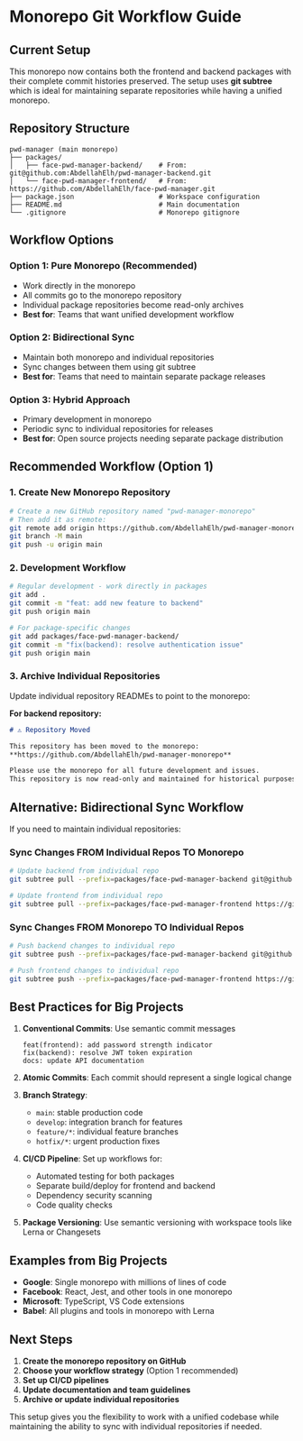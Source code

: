 # Monorepo Git Workflow Guide

## Current Setup

This monorepo now contains both the frontend and backend packages with their complete commit histories preserved. The setup uses **git subtree** which is ideal for maintaining separate repositories while having a unified monorepo.

## Repository Structure

```
pwd-manager (main monorepo)
├── packages/
│   ├── face-pwd-manager-backend/    # From: git@github.com:AbdellahElh/pwd-manager-backend.git
│   └── face-pwd-manager-frontend/   # From: https://github.com/AbdellahElh/face-pwd-manager.git
├── package.json                     # Workspace configuration
├── README.md                        # Main documentation
└── .gitignore                       # Monorepo gitignore
```

## Workflow Options

### Option 1: Pure Monorepo (Recommended)
- Work directly in the monorepo
- All commits go to the monorepo repository
- Individual package repositories become read-only archives
- **Best for**: Teams that want unified development workflow

### Option 2: Bidirectional Sync
- Maintain both monorepo and individual repositories
- Sync changes between them using git subtree
- **Best for**: Teams that need to maintain separate package releases

### Option 3: Hybrid Approach
- Primary development in monorepo
- Periodic sync to individual repositories for releases
- **Best for**: Open source projects needing separate package distribution

## Recommended Workflow (Option 1)

### 1. Create New Monorepo Repository
```bash
# Create a new GitHub repository named "pwd-manager-monorepo"
# Then add it as remote:
git remote add origin https://github.com/AbdellahElh/pwd-manager-monorepo.git
git branch -M main
git push -u origin main
```

### 2. Development Workflow
```bash
# Regular development - work directly in packages
git add .
git commit -m "feat: add new feature to backend"
git push origin main

# For package-specific changes
git add packages/face-pwd-manager-backend/
git commit -m "fix(backend): resolve authentication issue"
git push origin main
```

### 3. Archive Individual Repositories
Update individual repository READMEs to point to the monorepo:

**For backend repository:**
```markdown
# ⚠️ Repository Moved

This repository has been moved to the monorepo:
**https://github.com/AbdellahElh/pwd-manager-monorepo**

Please use the monorepo for all future development and issues.
This repository is now read-only and maintained for historical purposes.
```

## Alternative: Bidirectional Sync Workflow

If you need to maintain individual repositories:

### Sync Changes FROM Individual Repos TO Monorepo
```bash
# Update backend from individual repo
git subtree pull --prefix=packages/face-pwd-manager-backend git@github.com:AbdellahElh/pwd-manager-backend.git main --squash

# Update frontend from individual repo  
git subtree pull --prefix=packages/face-pwd-manager-frontend https://github.com/AbdellahElh/face-pwd-manager.git main --squash
```

### Sync Changes FROM Monorepo TO Individual Repos
```bash
# Push backend changes to individual repo
git subtree push --prefix=packages/face-pwd-manager-backend git@github.com:AbdellahElh/pwd-manager-backend.git main

# Push frontend changes to individual repo
git subtree push --prefix=packages/face-pwd-manager-frontend https://github.com/AbdellahElh/face-pwd-manager.git main
```

## Best Practices for Big Projects

1. **Conventional Commits**: Use semantic commit messages
   ```
   feat(frontend): add password strength indicator
   fix(backend): resolve JWT token expiration
   docs: update API documentation
   ```

2. **Atomic Commits**: Each commit should represent a single logical change

3. **Branch Strategy**: 
   - `main`: stable production code
   - `develop`: integration branch for features
   - `feature/*`: individual feature branches
   - `hotfix/*`: urgent production fixes

4. **CI/CD Pipeline**: Set up workflows for:
   - Automated testing for both packages
   - Separate build/deploy for frontend and backend
   - Dependency security scanning
   - Code quality checks

5. **Package Versioning**: Use semantic versioning with workspace tools like Lerna or Changesets

## Examples from Big Projects

- **Google**: Single monorepo with millions of lines of code
- **Facebook**: React, Jest, and other tools in one monorepo
- **Microsoft**: TypeScript, VS Code extensions
- **Babel**: All plugins and tools in monorepo with Lerna

## Next Steps

1. **Create the monorepo repository on GitHub**
2. **Choose your workflow strategy** (Option 1 recommended)
3. **Set up CI/CD pipelines**
4. **Update documentation and team guidelines**
5. **Archive or update individual repositories**

This setup gives you the flexibility to work with a unified codebase while maintaining the ability to sync with individual repositories if needed.
